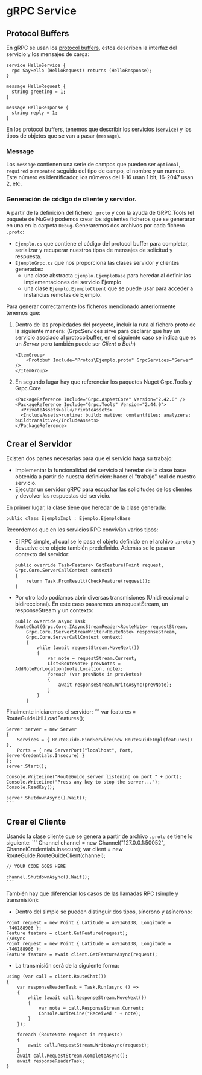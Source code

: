 ﻿# gRPC Service


## Protocol Buffers

En gRPC se usan los [protocol buffers](https://developers.google.com/protocol-buffers/docs/overview), estos describen la interfaz del servicio y los mensajes de carga:

```
service HelloService {
  rpc SayHello (HelloRequest) returns (HelloResponse);
}

message HelloRequest {
  string greeting = 1;
}

message HelloResponse {
  string reply = 1;
}
```

En los protocol buffers, tenemos que describir los servicios (`service`) y los tipos de objetos que se van a pasar (`message`).

### Message

Los `message` contienen una serie de campos que pueden ser `optional`, `required` o `repeated` seguido del tipo de campo, el nombre y un numero. Este número es identificador, los números del 1-16 usan 1 bit, 16-2047 usan 2, etc.

### Generación de código de cliente y servidor.

A partir de la definición del fichero `.proto` y con la ayuda de GRPC.Tools (el paquete de NuGet) podemos crear los siguientes ficheros que se generaran en una en la carpeta `Debug`. Generaremos dos archivos por cada fichero `.proto`:
- `Ejemplo.cs` que contiene el código del protocol buffer para completar, serializar y recuperar nuestros tipos de mensajes de solicitud y respuesta.
- `EjemploGrpc.cs` que nos proporciona las clases servidor y clientes generadas:
	+ una clase abstracta `Ejemplo.EjemploBase` para heredar al definir las implementaciones del servicio Ejemplo
	+ una clase `Ejemplo.EjemploClient` que se puede usar para acceder a instancias remotas de Ejemplo.


Para generar correctamente los ficheros mencionado anteriormente tenemos que:
1. Dentro de las propiedades del proyecto, incluir la ruta al fichero proto de la siguiente manera: (GrpcServices sirve para declarar que hay un servicio asociado al protocolbuffer, en el siguiente caso se indica que es un _Server_ pero también puede ser _Client_ o _Both_)
	```
	<ItemGroup>
		<Protobuf Include="Protos\Ejemplo.proto" GrpcServices="Server" />
	</ItemGroup>
	```
2. En segundo lugar hay que referenciar los paquetes Nuget Grpc.Tools y Grpc.Core
	```
    <PackageReference Include="Grpc.AspNetCore" Version="2.42.0" />
    <PackageReference Include="Grpc.Tools" Version="2.44.0">
      <PrivateAssets>all</PrivateAssets>
      <IncludeAssets>runtime; build; native; contentfiles; analyzers; buildtransitive</IncludeAssets>
    </PackageReference>
	```
## Crear el Servidor

Existen dos partes necesarias para que el servicio haga su trabajo:
- Implementar la funcionalidad del servicio al heredar de la clase base obtenida a partir de nuestra definición: hacer el "trabajo" real de nuestro servicio.
- Ejecutar un servidor gRPC para escuchar las solicitudes de los clientes y devolver las respuestas del servicio. 

En primer lugar, la clase tiene que heredar de la clase generada:
```
public class EjemploImpl : Ejemplo.EjemploBase
```

Recordemos que en los servicios RPC convivían varios tipos:
- El RPC simple, al cual se le pasa el objeto definido en el archivo `.proto` y devuelve otro objeto también predefinido. Además se le pasa un contexto del servidor:
	```
    public override Task<Feature> GetFeature(Point request, Grpc.Core.ServerCallContext context)
	{
		return Task.FromResult(CheckFeature(request));
	}
	```
- Por otro lado podíamos abrir diversas transmisiones (Unidireccional o bidireccional). En este caso pasaremos un requestStream, un responseStream y un contexto:
	```
	public override async Task RouteChat(Grpc.Core.IAsyncStreamReader<RouteNote> requestStream,
		Grpc.Core.IServerStreamWriter<RouteNote> responseStream,
		Grpc.Core.ServerCallContext context)
		{
			while (await requestStream.MoveNext())
			{
				var note = requestStream.Current;
				List<RouteNote> prevNotes = AddNoteForLocation(note.Location, note);
				foreach (var prevNote in prevNotes)
				{
					await responseStream.WriteAsync(prevNote);
				}
			}
		}
	```

Finalmente iniciaremos el servidor:
	```
	var features = RouteGuideUtil.LoadFeatures();

	Server server = new Server
	{
		Services = { RouteGuide.BindService(new RouteGuideImpl(features)) },
		Ports = { new ServerPort("localhost", Port, ServerCredentials.Insecure) }
	};
	server.Start();

	Console.WriteLine("RouteGuide server listening on port " + port);
	Console.WriteLine("Press any key to stop the server...");
	Console.ReadKey();

	server.ShutdownAsync().Wait();
	```
	
## Crear el Cliente

Usando la clase cliente que se genera a partir de archivo `.proto` se tiene lo siguiente:
	```
	Channel channel = new Channel("127.0.0.1:50052", ChannelCredentials.Insecure);
	var client = new RouteGuide.RouteGuideClient(channel);

	// YOUR CODE GOES HERE

	channel.ShutdownAsync().Wait();
	```

También hay que diferenciar los casos de las llamadas RPC (simple y transmisión):
- Dentro del simple se pueden distinguir dos tipos, síncrono y asíncrono:
```
Point request = new Point { Latitude = 409146138, Longitude = -746188906 };
Feature feature = client.GetFeature(request);
//Async
Point request = new Point { Latitude = 409146138, Longitude = -746188906 };
Feature feature = await client.GetFeatureAsync(request);
```
- La transmisión será de la siguiente forma:
```
using (var call = client.RouteChat())
{
    var responseReaderTask = Task.Run(async () =>
    {
        while (await call.ResponseStream.MoveNext())
        {
            var note = call.ResponseStream.Current;
            Console.WriteLine("Received " + note);
        }
    });

    foreach (RouteNote request in requests)
    {
        await call.RequestStream.WriteAsync(request);
    }
    await call.RequestStream.CompleteAsync();
    await responseReaderTask;
}
```